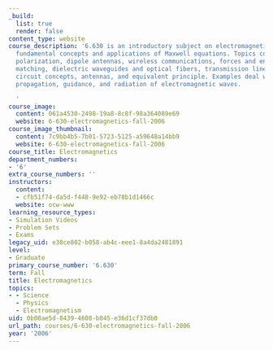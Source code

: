 ```yaml
---
_build:
  list: true
  render: false
content_type: website
course_description: '6.630 is an introductory subject on electromagnetics, emphasizing
  fundamental concepts and applications of Maxwell equations. Topics covered include:
  polarization, dipole antennas, wireless communications, forces and energy, phase
  matching, dielectric waveguides and optical fibers, transmission line theory and
  circuit concepts, antennas, and equivalent principle. Examples deal with electrodynamics,
  propagation, guidance, and radiation of electromagnetic waves.

  '
course_image:
  content: 061a4530-2498-19a8-8c8f-98a364089e69
  website: 6-630-electromagnetics-fall-2006
course_image_thumbnail:
  content: 7c9bb4b5-7b01-5723-5125-a59648a14bb9
  website: 6-630-electromagnetics-fall-2006
course_title: Electromagnetics
department_numbers:
- '6'
extra_course_numbers: ''
instructors:
  content:
  - cfb51f74-da5d-f448-9e92-eb78b1d1466c
  website: ocw-www
learning_resource_types:
- Simulation Videos
- Problem Sets
- Exams
legacy_uid: e30ce802-b058-ab4c-eee1-8a4da2481891
level:
- Graduate
primary_course_number: '6.630'
term: Fall
title: Electromagnetics
topics:
- - Science
  - Physics
  - Electromagnetism
uid: 0b08ae5d-8439-4608-b845-e36d1cf37db0
url_path: courses/6-630-electromagnetics-fall-2006
year: '2006'
---
```

